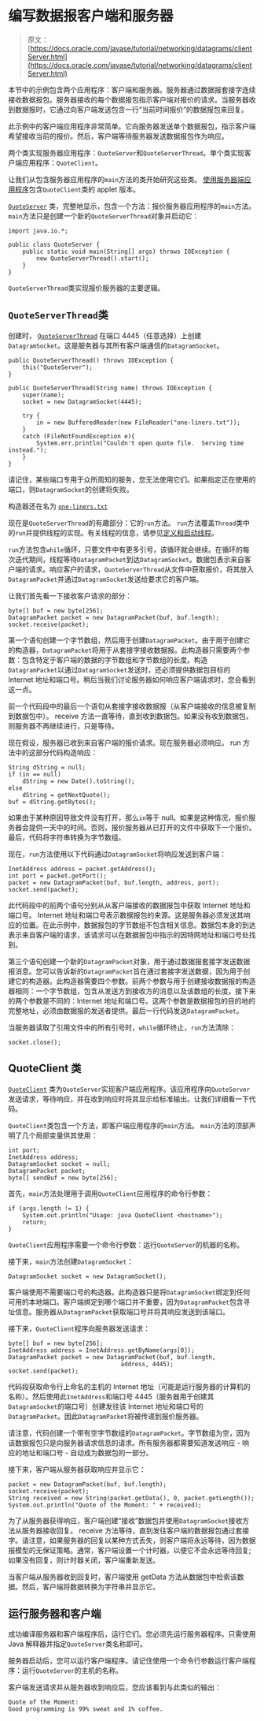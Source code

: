 # 编写数据报客户端和服务器

> 原文： [https://docs.oracle.com/javase/tutorial/networking/datagrams/clientServer.html](https://docs.oracle.com/javase/tutorial/networking/datagrams/clientServer.html)

本节中的示例包含两个应用程序：客户端和服务器。服务器通过数据报套接字连续接收数据报包。服务器接收的每个数据报包指示客户端对报价的请求。当服务器收到数据报时，它通过向客户端发送包含一行“当前时间报价”的数据报包来回复。

此示例中的客户端应用程序非常简单。它向服务器发送单个数据报包，指示客户端希望接收当前的报价。然后，客户端等待服务器发送数据报包作为响应。

两个类实现服务器应用程序：`QuoteServer`和`QuoteServerThread`。单个类实现客户端应用程序：`QuoteClient`。

让我们从包含服务器应用程序的`main`方法的类开始研究这些类。 [使用服务器端应用程序](../../deployment/applet/server.html)包含`QuoteClient`类的 applet 版本。

[`QuoteServer`](examples/QuoteServer.java) 类，完整地显示，包含一个方法：报价服务器应用程序的`main`方法。 `main`方法只是创建一个新的`QuoteServerThread`对象并启动它：

```
import java.io.*;

public class QuoteServer {
    public static void main(String[] args) throws IOException {
        new QuoteServerThread().start();
    }
}

```

`QuoteServerThread`类实现报价服务器的主要逻辑。

## `QuoteServerThread`类

创建时， [`QuoteServerThread`](examples/QuoteServerThread.java) 在端口 4445（任意选择）上创建`DatagramSocket`。这是服务器与其所有客户端通信的`DatagramSocket`。

```
public QuoteServerThread() throws IOException {
    this("QuoteServer");
}

public QuoteServerThread(String name) throws IOException {
    super(name);
    socket = new DatagramSocket(4445);

    try {
        in = new BufferedReader(new FileReader("one-liners.txt"));
    }   
    catch (FileNotFoundException e){
        System.err.println("Couldn't open quote file.  Serving time instead.");
    }
}  

```

请记住，某些端口专用于众所周知的服务，您无法使用它们。如果指定正在使用的端口，则`DatagramSocket`的创建将失败。

构造器还在名为 [`one-liners.txt`](examples/one-liners.txt)

现在是`QuoteServerThread`的有趣部分：它的`run`方法。 `run`方法覆盖`Thread`类中的`run`并提供线程的实现。有关线程的信息，请参见[定义和启动线程](../../essential/concurrency/runthread.html)。

`run`方法包含`while`循环，只要文件中有更多引号，该循环就会继续。在循环的每次迭代期间，线程等待`DatagramPacket`到达`DatagramSocket`。数据包表示来自客户端的请求。响应客户的请求，`QuoteServerThread`从文件中获取报价，将其放入`DatagramPacket`并通过`DatagramSocket`发送给要求它的客户端。

让我们首先看一下接收客户请求的部分：

```
byte[] buf = new byte[256];
DatagramPacket packet = new DatagramPacket(buf, buf.length);
socket.receive(packet);

```

第一个语句创建一个字节数组，然后用于创建`DatagramPacket`。由于用于创建它的构造器，`DatagramPacket`将用于从套接字接收数据报。此构造器只需要两个参数：包含特定于客户端的数据的字节数组和字节数组的长度。构造`DatagramPacket`以通过`DatagramSocket`发送时，还必须提供数据包目标的 Internet 地址和端口号。稍后当我们讨论服务器如何响应客户端请求时，您会看到这一点。

前一个代码段中的最后一个语句从套接字接收数据报（从客户端接收的信息被复制到数据包中）。 receive 方法一直等待，直到收到数据包。如果没有收到数据包，则服务器不再继续进行，只是等待。

现在假设，服务器已收到来自客户端的报价请求。现在服务器必须响应。 run 方法中的这部分代码构造响应：

```
String dString = null;
if (in == null)
    dString = new Date().toString();
else
    dString = getNextQuote();
buf = dString.getBytes();

```

如果由于某种原因导致文件没有打开，那么`in`等于 null。如果是这种情况，报价服务器会提供一天中的时间。否则，报价服务器从已打开的文件中获取下一个报价。最后，代码将字符串转换为字节数组。

现在，`run`方法使用以下代码通过`DatagramSocket`将响应发送到客户端：

```
InetAddress address = packet.getAddress();
int port = packet.getPort();
packet = new DatagramPacket(buf, buf.length, address, port);
socket.send(packet);

```

此代码段中的前两个语句分别从从客户端接收的数据报包中获取 Internet 地址和端口号。 Internet 地址和端口号表示数据报包的来源。这是服务器必须发送其响应的位置。在此示例中，数据报包的字节数组不包含相关信息。数据包本身的到达表示来自客户端的请求，该请求可以在数据报包中指示的因特网地址和端口号处找到。

第三个语句创建一个新的`DatagramPacket`对象，用于通过数据报套接字发送数据报消息。您可以告诉新的`DatagramPacket`旨在通过套接字发送数据，因为用于创建它的构造器。此构造器需要四个参数。前两个参数与用于创建接收数据报的构造器相同：一个字节数组，包含从发送方到接收方的消息以及该数组的长度。接下来的两个参数是不同的：Internet 地址和端口号。这两个参数是数据报包的目的地的完整地址，必须由数据报的发送者提供。最后一行代码发送`DatagramPacket`。

当服务器读取了引用文件中的所有引号时，`while`循环终止，`run`方法清除：

```
socket.close();

```

## QuoteClient 类

[`QuoteClient`](examples/QuoteClient.java) 类为`QuoteServer`实现客户端应用程序。该应用程序向`QuoteServer`发送请求，等待响应，并在收到响应时将其显示给标准输出。让我们详细看一下代码。

`QuoteClient`类包含一个方法，即客户端应用程序的`main`方法。 `main`方法的顶部声明了几个局部变量供其使用：

```
int port;
InetAddress address;
DatagramSocket socket = null;
DatagramPacket packet;
byte[] sendBuf = new byte[256];

```

首先，`main`方法处理用于调用`QuoteClient`应用程序的命令行参数：

```
if (args.length != 1) {
    System.out.println("Usage: java QuoteClient <hostname>");
    return;
}

```

`QuoteClient`应用程序需要一个命令行参数：运行`QuoteServer`的机器的名称。

接下来，`main`方法创建`DatagramSocket`：

```
DatagramSocket socket = new DatagramSocket();

```

客户端使用不需要端口号的构造器。此构造器只是将`DatagramSocket`绑定到任何可用的本地端口。客户端绑定到哪个端口并不重要，因为`DatagramPacket`包含寻址信息。服务器从`DatagramPacket`获取端口号并将其响应发送到该端口。

接下来，`QuoteClient`程序向服务器发送请求：

```
byte[] buf = new byte[256];
InetAddress address = InetAddress.getByName(args[0]);
DatagramPacket packet = new DatagramPacket(buf, buf.length, 
                                address, 4445);
socket.send(packet);

```

代码段获取命令行上命名的主机的 Internet 地址（可能是运行服务器的计算机的名称）。然后使用此`InetAddress`和端口号 4445（服务器用于创建其`DatagramSocket`的端口号）创建发往该 Internet 地址和端口号的`DatagramPacket`。因此`DatagramPacket`将被传递到报价服务器。

请注意，代码创建一个带有空字节数组的`DatagramPacket`。字节数组为空，因为该数据报包只是向服务器请求信息的请求。所有服务器都需要知道发送响应 - 响应的地址和端口号 - 自动成为数据包的一部分。

接下来，客户端从服务器获取响应并显示它：

```
packet = new DatagramPacket(buf, buf.length);
socket.receive(packet);
String received = new String(packet.getData(), 0, packet.getLength());
System.out.println("Quote of the Moment: " + received);

```

为了从服务器获得响应，客户端创建“接收”数据包并使用`DatagramSocket`接收方法从服务器接收回复。 receive 方法等待，直到发往客户端的数据报包通过套接字。请注意，如果服务器的回复以某种方式丢失，则客户端将永远等待，因为数据报模型的无保证策略。通常，客户端设置一个计时器，以便它不会永远等待回复;如果没有回复，则计时器关闭，客户端重新发送。

当客户端从服务器收到回复时，客户端使用 getData 方法从数据包中检索该数据。然后，客户端将数据转换为字符串并显示它。

## 运行服务器和客户端

成功编译服务器和客户端程序后，运行它们。您必须先运行服务器程序。只需使用 Java 解释器并指定`QuoteServer`类名称即可。

服务器启动后，您可以运行客户端程序。请记住使用一个命令行参数运行客户端程序：运行`QuoteServer`的主机的名称。

客户端发送请求并从服务器收到响应后，您应该看到与此类似的输出：

```
Quote of the Moment:
Good programming is 99% sweat and 1% coffee.

```